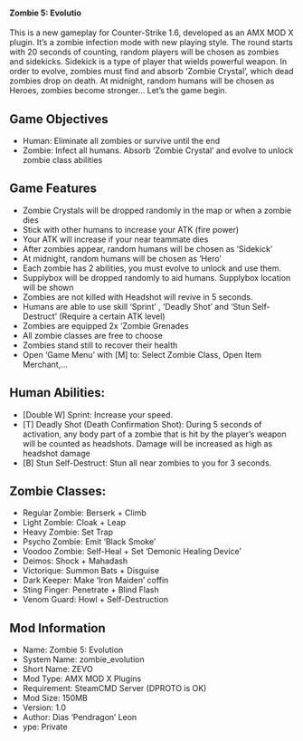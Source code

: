 #### Zombie 5: Evolutio
This is a new gameplay for Counter-Strike 1.6, developed as an AMX MOD X plugin. It’s a zombie infection mode with new playing style. The round starts with 20 seconds of counting, random players will be chosen as zombies and sidekicks. Sidekick is a type of player that wields powerful weapon. In order to evolve, zombies must find and absorb ‘Zombie Crystal’, which dead zombies drop on death. At midnight, random humans will be chosen as Heroes, zombies become stronger… Let’s the game begin.

## Game Objectives
* Human: Eliminate all zombies or survive until the end
* Zombie: Infect all humans. Absorb ‘Zombie Crystal’ and evolve to unlock zombie class abilities

## Game Features
* Zombie Crystals will be dropped randomly in the map or when a zombie dies
* Stick with other humans to increase your ATK (fire power)
* Your ATK will increase if your near teammate dies
* After zombies appear, random humans will be chosen as ‘Sidekick’
* At midnight, random humans will be chosen as ‘Hero’
* Each zombie has 2 abilities, you must evolve to unlock and use them.
* Supplybox will be dropped randomly to aid humans. Supplybox location will be shown
* Zombies are not killed with Headshot will revive in 5 seconds.
* Humans are able to use skill ‘Sprint’ , ‘Deadly Shot’ and ‘Stun Self-Destruct’ (Require a certain ATK level)
* Zombies are equipped 2x ‘Zombie Grenades
* All zombie classes are free to choose
* Zombies stand still to recover their health
* Open ‘Game Menu’ with [M] to: Select Zombie Class, Open Item Merchant,…


## Human Abilities:
* [Double W] Sprint: Increase your speed.
* [T] Deadly Shot (Death Confirmation Shot): During 5 seconds of activation, any body part of a zombie that is hit by the player’s weapon will be counted as headshots. Damage will be increased as high as headshot damage
* [B] Stun Self-Destruct: Stun all near zombies to you for 3 seconds.


## Zombie Classes:
* Regular Zombie: Berserk + Climb
* Light Zombie: Cloak + Leap
* Heavy Zombie: Set Trap
* Psycho Zombie: Emit ‘Black Smoke’
* Voodoo Zombie: Self-Heal + Set ‘Demonic Healing Device’
* Deimos: Shock + Mahadash
* Victorique: Summon Bats + Disguise
* Dark Keeper: Make ‘Iron Maiden’ coffin
* Sting Finger: Penetrate + Blind Flash
* Venom Guard: Howl + Self-Destruction

## Mod Information
* Name: Zombie 5: Evolution
* System Name: zombie_evolution
* Short Name: ZEVO
* Mod Type: AMX MOD X Plugins
* Requirement: SteamCMD Server (DPROTO is OK)
* Mod Size: 150MB
* Version: 1.0
* Author: Dias ‘Pendragon’ Leon
* ype: Private
